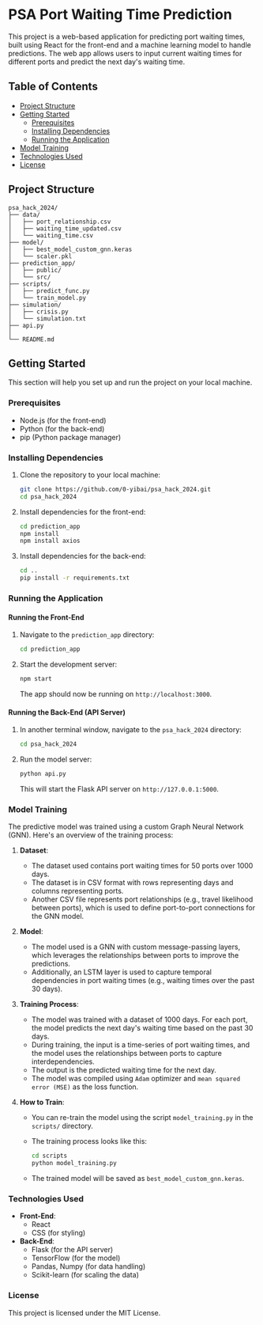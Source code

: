 
# PSA Port Waiting Time Prediction

This project is a web-based application for predicting port waiting times, built using React for the front-end and a machine learning model to handle predictions. The web app allows users to input current waiting times for different ports and predict the next day's waiting time.

## Table of Contents

- [Project Structure](#project-structure)
- [Getting Started](#getting-started)
  - [Prerequisites](#prerequisites)
  - [Installing Dependencies](#installing-dependencies)
  - [Running the Application](#running-the-application)
- [Model Training](#model-training)
- [Technologies Used](#technologies-used)
- [License](#license)

## Project Structure

```
psa_hack_2024/
├── data/
│   ├── port_relationship.csv
│   ├── waiting_time_updated.csv
│   └── waiting_time.csv
├── model/
│   ├── best_model_custom_gnn.keras
│   └── scaler.pkl
├── prediction_app/
│   ├── public/
│   └── src/
├── scripts/
│   ├── predict_func.py
│   └── train_model.py
├── simulation/
│   ├── crisis.py
│   └── simulation.txt
├── api.py
│  
└── README.md
```

## Getting Started

This section will help you set up and run the project on your local machine.

### Prerequisites

- Node.js (for the front-end)
- Python (for the back-end)
- pip (Python package manager)

### Installing Dependencies

1. Clone the repository to your local machine:

   ```bash
   git clone https://github.com/0-yibai/psa_hack_2024.git
   cd psa_hack_2024
   ```

2. Install dependencies for the front-end:

   ```bash
   cd prediction_app
   npm install
   npm install axios
   ```

3. Install dependencies for the back-end:

   ```bash
   cd ..
   pip install -r requirements.txt
   ```

### Running the Application

#### Running the Front-End

1. Navigate to the `prediction_app` directory:

   ```bash
   cd prediction_app
   ```

2. Start the development server:

   ```bash
   npm start
   ```

   The app should now be running on `http://localhost:3000`.

#### Running the Back-End (API Server)

1. In another terminal window, navigate to the `psa_hack_2024` directory:

   ```bash
   cd psa_hack_2024
   ```

2. Run the model server:

   ```bash
   python api.py
   ```

   This will start the Flask API server on `http://127.0.0.1:5000`.

### Model Training

The predictive model was trained using a custom Graph Neural Network (GNN). Here's an overview of the training process:

1. **Dataset**:
   - The dataset used contains port waiting times for 50 ports over 1000 days.
   - The dataset is in CSV format with rows representing days and columns representing ports.
   - Another CSV file represents port relationships (e.g., travel likelihood between ports), which is used to define port-to-port connections for the GNN model.

2. **Model**:
   - The model used is a GNN with custom message-passing layers, which leverages the relationships between ports to improve the predictions.
   - Additionally, an LSTM layer is used to capture temporal dependencies in port waiting times (e.g., waiting times over the past 30 days).

3. **Training Process**:
   - The model was trained with a dataset of 1000 days. For each port, the model predicts the next day's waiting time based on the past 30 days.
   - During training, the input is a time-series of port waiting times, and the model uses the relationships between ports to capture interdependencies.
   - The output is the predicted waiting time for the next day.
   - The model was compiled using `Adam` optimizer and `mean squared error (MSE)` as the loss function.

4. **How to Train**:
   - You can re-train the model using the script `model_training.py` in the `scripts/` directory.
   - The training process looks like this:

     ```bash
     cd scripts
     python model_training.py
     ```

   - The trained model will be saved as `best_model_custom_gnn.keras`.

### Technologies Used

- **Front-End**:
  - React
  - CSS (for styling)
- **Back-End**:
  - Flask (for the API server)
  - TensorFlow (for the model)
  - Pandas, Numpy (for data handling)
  - Scikit-learn (for scaling the data)

### License

This project is licensed under the MIT License.
